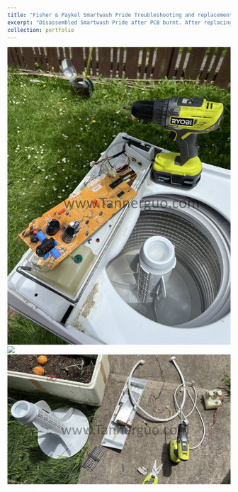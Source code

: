 ```yaml
---
title: "Fisher & Paykel Smartwash Pride Troubleshooting and replacement"
excerpt: "Disassembled Smartwash Pride after PCB burnt. After replacing out of balance sensor previously <br/><img src='/images/FP1.jpg'>"
collection: portfolio
---
```


<img src='/images/FP1.jpg'>
<br/>
<img src='/images/FP2.jpg'>
<br/>
<img src='/images/FP3.JPG'>
